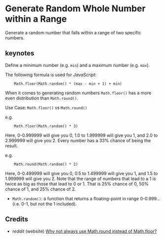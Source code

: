 # Generate Random Whole Number within a Range

Generate a random number that falls within a range of two specific numbers.

## keynotes

Define a minimum number (e.g. `min`) and a maximum number (e.g. `max`).

The following formula is used for _JavaScript_:

        Math.floor(Math.random() * (max - min + 1) + min)


When it comes to generating random numbers `Math.floor()` has a more even distribution than `Math.round()`.

Use Case: `Math.floor()` vs `Math.round()`

e.g.

        Math.floor(Math.random() * 3)

Here, 0-0.999999 will give you 0, 1.0 to 1.999999 will give you 1, and 2.0 to 2.999999 will give you 2. Every number has a 33% chance of being the result.

e.g.

        Math.round(Math.random() * 2)

Here, 0-0.499999 will give you 0, 0.5 to 1.499999 will give you 1, and 1.5 to 1.999999 will give you 2. Note that the range of numbers that lead to a 1 is twice as big as those that lead to 0 or 1. That is 25% chance of 0, 50% chance of 1, and 25% chance of 2.

+ `Math.random()`: a function that returns a floating-point in range 0-0.999... (i.e. 0-1, but not the 1 included).

## Credits

- _reddit_ (website) [Why not always use Math.round instead of Math.floor?](https://www.reddit.com/r/javascript/comments/5vik4j/why_not_always_use_mathround_instead_of_mathfloor/)

